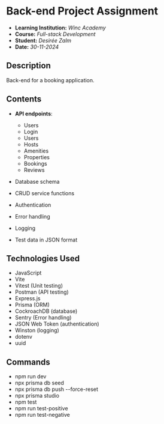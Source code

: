 # Back-end Project Assignment

- **Learning Institution:** _Winc Academy_
- **Course:** _Full-stack Development_
- **Student:** _Desirée Zalm_
- **Date:** _30-11-2024_

## Description

Back-end for a booking application.

## Contents

- **API endpoints**:

  - Users
  - Login
  - Users
  - Hosts
  - Amenities
  - Properties
  - Bookings
  - Reviews

- Database schema
- CRUD service functions
- Authentication
- Error handling
- Logging
- Test data in JSON format

## Technologies Used

- JavaScript
- Vite
- Vitest (Unit testing)
- Postman (API testing)
- Express.js
- Prisma (ORM)
- CockroachDB (database)
- Sentry (Error handling)
- JSON Web Token (authentication)
- Winston (logging)
- dotenv
- uuid

## Commands

- npm run dev
- npx prisma db seed
- npx prisma db push --force-reset
- npx prisma studio
- npm test
- npm run test-positive
- npm run test-negative
